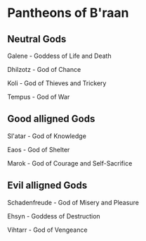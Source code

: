 # Pantheons of B'raan

## Neutral Gods

Galene - Goddess of Life and Death

Dhilzotz - God of Chance

Koli - God of Thieves and Trickery

Tempus - God of War

## Good alligned Gods

Sl'atar - God of Knowledge

Eaos - God of Shelter

Marok - God of Courage and Self-Sacrifice

## Evil alligned Gods

Schadenfreude - God of Misery and Pleasure

Ehsyn - Goddess of Destruction

Vihtarr - God of Vengeance

